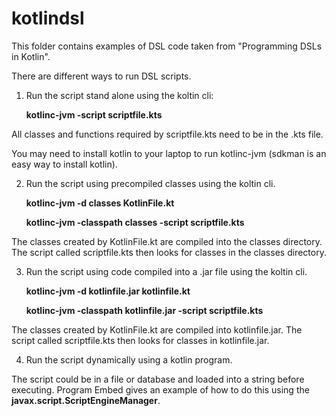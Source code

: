 # kotlindsl

This folder contains examples of DSL code taken from "Programming DSLs in Kotlin".

There are different ways to run DSL scripts.

1. Run the script stand alone using the koltin cli:

   __kotlinc-jvm -script scriptfile.kts__

All classes and functions required by scriptfile.kts need to be in the .kts file.

You may need to install kotlin to your laptop to run kotlinc-jvm (sdkman is an easy way to install kotlin).

2. Run the script using precompiled classes using the koltin cli.
   
   __kotlinc-jvm -d classes KotlinFile.kt__

   __kotlinc-jvm -classpath classes -script scriptfile.kts__

The classes created by KotlinFile.kt are compiled into the classes directory.
The script called scriptfile.kts then looks for classes in the classes directory.

3. Run the script using code compiled into a .jar file using the koltin cli.

   __kotlinc-jvm -d kotlinfile.jar kotlinfile.kt__

   __kotlinc-jvm -classpath kotlinfile.jar -script scriptfile.kts__

The classes created by KotlinFile.kt are compiled into kotlinfile.jar.
The script called scriptfile.kts then looks for classes in kotlinfile.jar.

4. Run the script dynamically using a kotlin program.

The script could be in a file or database and loaded into a string before executing.
Program Embed gives an example of how to do this using the __javax.script.ScriptEngineManager__.